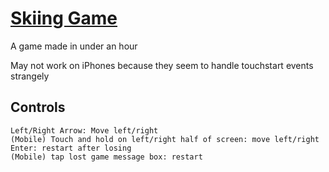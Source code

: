 # [Skiing Game](https://saxten2011.github.io/Skiing-Game/)

A game made in under an hour

May not work on iPhones because they seem to handle touchstart events strangely

## Controls

```text
Left/Right Arrow: Move left/right
(Mobile) Touch and hold on left/right half of screen: move left/right
Enter: restart after losing
(Mobile) tap lost game message box: restart 
```
